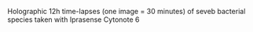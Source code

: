 Holographic 12h time-lapses (one image = 30 minutes) of seveb bacterial species taken with Iprasense Cytonote 6
